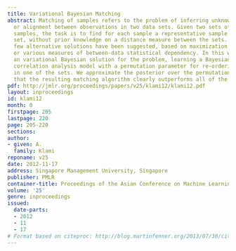 ```yaml
---
title: Variational Bayesian Matching
abstract: Matching of samples refers to the problem of inferring unknown co-occurrence
  or alignment between observations in two data sets. Given two sets of equally many
  samples, the task is to find for each sample a representative sample in the other
  set, without prior knowledge on a distance measure between the sets. Recently a
  few alternative solutions have been suggested, based on maximization of joint likelihood
  or various measures of between-data statistical dependency. In this work we present
  an variational Bayesian solution for the problem, learning a Bayesian canonical
  correlation analysis model with a permutation parameter for re-ordering the samples
  in one of the sets. We approximate the posterior over the permutations, and demonstrate
  that the resulting matching algorithm clearly outperforms all of the earlier solutions.
pdf: http://jmlr.org/proceedings/papers/v25/klami12/klami12.pdf
layout: inproceedings
id: klami12
month: 0
firstpage: 205
lastpage: 220
page: 205-220
sections: 
author:
- given: A.
  family: Klami
reponame: v25
date: 2012-11-17
address: Singapore Management University, Singapore
publisher: PMLR
container-title: Proceedings of the Asian Conference on Machine Learning
volume: '25'
genre: inproceedings
issued:
  date-parts:
  - 2012
  - 11
  - 17
# Format based on citeproc: http://blog.martinfenner.org/2013/07/30/citeproc-yaml-for-bibliographies/
---
```

